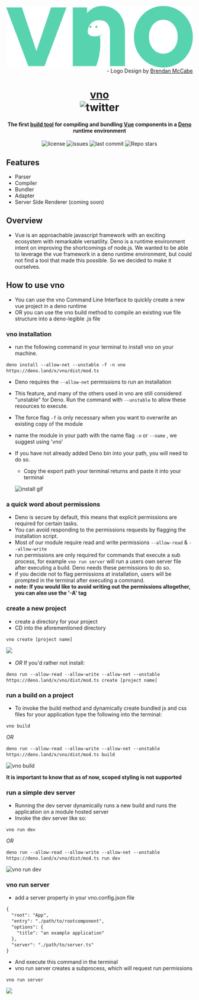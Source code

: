 <img src="./assets/vnologo.svg"
     alt="vno logo"
     style="float: left; margin-right: 10px;" />

<p align='right'> - Logo Design by <a href='https://www.behance.net/bmccabe'>Brendan McCabe</a></p>
<h1 align="center">
	<a href='https://vno.land'>vno</a> <br/>
	<img alt="twitter" src="https://img.shields.io/twitter/follow/vno_land?label=%40vno_land&logoColor=%2357d3af&style=social"></h1>
	<h4 align='center'> The first <a href='https://deno.land/x/vno'>build tool</a> for compiling and bundling <a href='https://github.com/vuejs'>Vue</a> components in a <a href='https://github.com/denoland'>Deno</a> runtime environment</h4>

<p align="center">
  <img alt="license" src="https://img.shields.io/github/license/oslabs-beta/vno?color=%2357d3af">
  <img alt="issues" src="https://img.shields.io/github/issues-raw/oslabs-beta/vno?color=yellow">
  <img alt="last commit" src="https://img.shields.io/github/last-commit/oslabs-beta/vno?color=%2357d3af">
  <img alt="Repo stars" src="https://img.shields.io/github/stars/oslabs-beta/vno?logoColor=%2334495e&style=social"> 
</p>


## Features

- Parser
- Compiler
- Bundler
- Adapter
- Server Side Renderer (coming soon)

## Overview

- Vue is an approachable javascript framework with an exciting ecosystem with remarkable versatility. Deno is a runtime environment intent on improving the shortcomings of node.js. We wanted to be able to leverage the vue framework in a deno runtime environment, but could not find a tool that made this possible. So we decided to make it ourselves.

## How to use vno

- You can use the vno Command Line Interface to quickly create a new vue project in a deno runtime
- OR you can use the vno build method to compile an existing vue file structure into a deno-legible .js file

### vno installation
- run the following command in your terminal to install vno on your machine.

```
deno install --allow-net --unstable -f -n vno https://deno.land/x/vno/dist/mod.ts
```

- Deno requires the ```--allow-net``` permissions to run an installation
- This feature, and many of the others used in vno are still considered "unstable" for Deno. Run the command with ```--unstable``` to allow these resources to execute.
- The force flag  ```-f```  is only necessary when you want to overwrite an existing copy of the module
- name the module in your path with the name flag  ```-n``` or ``--name`` , we suggest using 'vno'
- If you have not already added Deno bin into your path, you will need to do so.
	- Copy the export path your terminal returns and paste it into your terminal

  ![install gif](https://media.giphy.com/media/LVokebNuReGJuwU13R/giphy.gif)


### a quick word about permissions
- Deno is secure by default, this means that explicit permissions are required for certain tasks.
- You can avoid responding to the permissions requests by flagging the installation script.
- Most of our module require read and write permissions ```--allow-read``` & ```--allow-write```
- run permissions are only required for commands that execute a sub process, for example ```vno run server``` will run a users own server file after executing a build. Deno needs these permissions to do so.
- if you decide not to flag permissions at installation, users will be prompted in the terminal after executing a command.
- **note: If you would like to avoid writing out the permissions altogether, you can also use the '-A' tag**

### create a new project

- create a directory for your project
- CD into the aforementioned directory 

```
vno create [project name]
```

![](https://i.ibb.co/Fw5Sp7n/vno-create.gif)

- _OR_ If you'd rather not install:

```
deno run --allow-read --allow-write --allow-net --unstable https://deno.land/x/vno/dist/mod.ts create [project name]
```


### run a build on a project

- To invoke the build method and dynamically create bundled js and css files for your application type the following into the terminal:

```
vno build
```

_OR_

```
deno run --allow-read --allow-write --allow-net --unstable https://deno.land/x/vno/dist/mod.ts build
```

![vno build](https://i.ibb.co/jgRFXvc/vno-build.gif)

**It is important to know that as of now, scoped styling is not supported**

### run a simple dev server

- Running the dev server dynamically runs a new build and runs the application on a module hosted server
- Invoke the dev server like so:

```
vno run dev
```

_OR_

```
deno run --allow-read --allow-write --allow-net --unstable https://deno.land/x/vno/dist/mod.ts run dev
```

![vno run dev](https://i.ibb.co/RckD0Tm/vno-run-dev.gif)

### vno run server

- add a server property in your vno.config.json file

```
{
  "root": "App",
  "entry": "./path/to/rootcomponent",
  "options": {
    "title": "an example application"
  },
  "server": "./path/to/server.ts"
}
```
- And execute this command in the terminal
- vno run server creates a subprocess, which will request run permissions
```
vno run server
```

![](https://i.ibb.co/xFZPM1L/vno-run-server.gif)